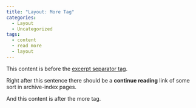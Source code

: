 ```yaml
---
title: "Layout: More Tag"
categories:
  - Layout
  - Uncategorized
tags:
  - content
  - read more
  - layout
---
```


This content is before the
[excerpt separator tag](http://jekyllrb.com/docs/posts/#post-excerpts).

Right after this sentence there should be a **continue reading** link of some
sort in archive-index pages.

<!--more-->

And this content is after the more tag.
